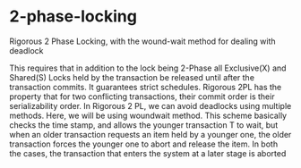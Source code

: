 # 2-phase-locking

Rigorous 2 Phase Locking, with the wound-wait method for dealing with deadlock 

This requires that in addition to the lock being 2-Phase all Exclusive(X)
and Shared(S) Locks held by the transaction be released until after the transaction commits.
It guarantees strict schedules.
Rigorous 2PL has the property that for two conflicting transactions, their commit order
is their serializability order.
In Rigorous 2 PL, we can avoid deadlocks using multiple methods. Here, we will be using woundwait method.
This scheme basically checks the time stamp, and allows the younger transaction T to wait, but
when an older transaction requests an item held by a younger one, the older transaction forces
the younger one to abort and release the item. In both the cases, the transaction that enters
the system at a later stage is aborted
